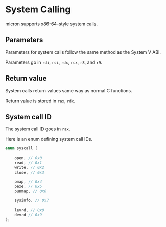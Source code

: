 # System Calling

micron supports x86-64-style system calls.

## Parameters
Parameters for system calls follow the same method as the System V ABI.

Parameters go in `rdi`, `rsi`, `rdx`, `rcx`, `r8`, and `r9`.

## Return value
System calls return values same way as normal C functions.

Return value is stored in `rax`, `rdx`.

## System call ID
The system call ID goes in `rax`.

Here is an enum defining system call IDs.

```cpp
enum syscall {
    
    open, // 0x0
    read, // 0x1
    write, // 0x2
    close, // 0x3

    pmap, // 0x4
    pexe, // 0x5
    punmap, // 0x6

    sysinfo, // 0x7
    
    levrd, // 0x8
    devrd // 0x9
};
```